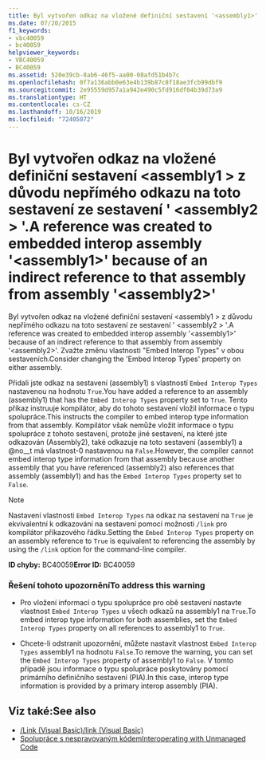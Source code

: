 ```yaml
---
title: Byl vytvořen odkaz na vložené definiční sestavení '<assembly1>' z důvodu nepřímého odkazu na toto sestavení ze sestavení '<assembly2>'.
ms.date: 07/20/2015
f1_keywords:
- vbc40059
- bc40059
helpviewer_keywords:
- VBC40059
- BC40059
ms.assetid: 520e39cb-8ab6-46f5-aa00-08afd51b4b7c
ms.openlocfilehash: 0f7a136abb0e63e4b139b87c8f18ae3fcb99dbf9
ms.sourcegitcommit: 2e95559d957a1a942e490c5fd916df04b39d73a9
ms.translationtype: HT
ms.contentlocale: cs-CZ
ms.lasthandoff: 10/16/2019
ms.locfileid: "72405072"
---
```

# <a name="a-reference-was-created-to-embedded-interop-assembly-assembly1-because-of-an-indirect-reference-to-that-assembly-from-assembly-assembly2"></a><span data-ttu-id="3ea98-102">Byl vytvořen odkaz na vložené definiční sestavení \<assembly1 > z důvodu nepřímého odkazu na toto sestavení ze sestavení ' \<assembly2 > '.</span><span class="sxs-lookup"><span data-stu-id="3ea98-102">A reference was created to embedded interop assembly '\<assembly1>' because of an indirect reference to that assembly from assembly '\<assembly2>'</span></span>
<span data-ttu-id="3ea98-103">Byl vytvořen odkaz na vložené definiční sestavení \<assembly1 > z důvodu nepřímého odkazu na toto sestavení ze sestavení ' \<assembly2 > '.</span><span class="sxs-lookup"><span data-stu-id="3ea98-103">A reference was created to embedded interop assembly '\<assembly1>' because of an indirect reference to that assembly from assembly '\<assembly2>'.</span></span> <span data-ttu-id="3ea98-104">Zvažte změnu vlastnosti "Embed Interop Types" v obou sestaveních.</span><span class="sxs-lookup"><span data-stu-id="3ea98-104">Consider changing the 'Embed Interop Types' property on either assembly.</span></span>  
  
 <span data-ttu-id="3ea98-105">Přidali jste odkaz na sestavení (assembly1) s vlastností `Embed Interop Types` nastavenou na hodnotu `True`.</span><span class="sxs-lookup"><span data-stu-id="3ea98-105">You have added a reference to an assembly (assembly1) that has the `Embed Interop Types` property set to `True`.</span></span> <span data-ttu-id="3ea98-106">Tento příkaz instruuje kompilátor, aby do tohoto sestavení vložil informace o typu spolupráce.</span><span class="sxs-lookup"><span data-stu-id="3ea98-106">This instructs the compiler to embed interop type information from that assembly.</span></span> <span data-ttu-id="3ea98-107">Kompilátor však nemůže vložit informace o typu spolupráce z tohoto sestavení, protože jiné sestavení, na které jste odkazován (Assembly2), také odkazuje na toto sestavení (assembly1) a @no__t má vlastnost-0 nastavenou na `False`.</span><span class="sxs-lookup"><span data-stu-id="3ea98-107">However, the compiler cannot embed interop type information from that assembly because another assembly that you have referenced (assembly2) also references that assembly (assembly1) and has the `Embed Interop Types` property set to `False`.</span></span>  
  
> [!NOTE]
> <span data-ttu-id="3ea98-108">Nastavení vlastnosti `Embed Interop Types` na odkaz na sestavení na `True` je ekvivalentní k odkazování na sestavení pomocí možnosti `/link` pro kompilátor příkazového řádku.</span><span class="sxs-lookup"><span data-stu-id="3ea98-108">Setting the `Embed Interop Types` property on an assembly reference to `True` is equivalent to referencing the assembly by using the `/link` option for the command-line compiler.</span></span>  
  
 <span data-ttu-id="3ea98-109">**ID chyby:** BC40059</span><span class="sxs-lookup"><span data-stu-id="3ea98-109">**Error ID:** BC40059</span></span>  
  
### <a name="to-address-this-warning"></a><span data-ttu-id="3ea98-110">Řešení tohoto upozornění</span><span class="sxs-lookup"><span data-stu-id="3ea98-110">To address this warning</span></span>  
  
- <span data-ttu-id="3ea98-111">Pro vložení informací o typu spolupráce pro obě sestavení nastavte vlastnost `Embed Interop Types` u všech odkazů na assembly1 na `True`.</span><span class="sxs-lookup"><span data-stu-id="3ea98-111">To embed interop type information for both assemblies, set the `Embed Interop Types` property on all references to assembly1 to `True`.</span></span>  
  
- <span data-ttu-id="3ea98-112">Chcete-li odstranit upozornění, můžete nastavit vlastnost `Embed Interop Types` assembly1 na hodnotu `False`.</span><span class="sxs-lookup"><span data-stu-id="3ea98-112">To remove the warning, you can set the `Embed Interop Types` property of assembly1 to `False`.</span></span> <span data-ttu-id="3ea98-113">V tomto případě jsou informace o typu spolupráce poskytovány pomocí primárního definičního sestavení (PIA).</span><span class="sxs-lookup"><span data-stu-id="3ea98-113">In this case, interop type information is provided by a primary interop assembly (PIA).</span></span>  
  
## <a name="see-also"></a><span data-ttu-id="3ea98-114">Viz také:</span><span class="sxs-lookup"><span data-stu-id="3ea98-114">See also</span></span>

- [<span data-ttu-id="3ea98-115">/Link (Visual Basic)</span><span class="sxs-lookup"><span data-stu-id="3ea98-115">/link (Visual Basic)</span></span>](../../../visual-basic/reference/command-line-compiler/link.md)
- [<span data-ttu-id="3ea98-116">Spolupráce s nespravovaným kódem</span><span class="sxs-lookup"><span data-stu-id="3ea98-116">Interoperating with Unmanaged Code</span></span>](../../../framework/interop/index.md)

